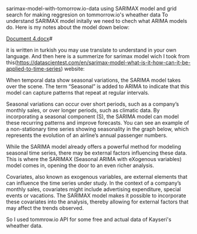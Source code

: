 sarimax-model-with-tomorrow.io-data
using SARIMAX model and grid search for making reggresion on tommorrow.io's wheather data
To understand SARIMAX model initally we need to chech what ARIMA models do. Here is my notes about the model down below:

[Document 4.docx](https://github.com/user-attachments/files/19066586/Document.4.docx)#


it is written in turkish you may use translate to understand in your own language.
And then here is a summerize for sarimax model wich I took from this(https://datascientest.com/en/sarimax-model-what-is-it-how-can-it-be-applied-to-time-series) website:


When temporal data show seasonal variations, the SARIMA model takes over the scene. The term “Seasonal” is added to ARIMA to indicate that this model can capture patterns that repeat at regular intervals.

Seasonal variations can occur over short periods, such as a company’s monthly sales, or over longer periods, such as climatic data. By incorporating a seasonal component (S), the SARIMA model can model these recurring patterns and improve forecasts. You can see an example of a non-stationary time series showing seasonality in the graph below, which represents the evolution of an airline’s annual passenger numbers.


While the SARIMA model already offers a powerful method for modeling seasonal time series, there may be external factors influencing these data. This is where the SARIMAX (Seasonal ARIMA with eXogenous variables) model comes in, opening the door to an even richer analysis.

Covariates, also known as exogenous variables, are external elements that can influence the time series under study. In the context of a company’s monthly sales, covariates might include advertising expenditure, special events or vacations. The SARIMAX model makes it possible to incorporate these covariates into the analysis, thereby allowing for external factors that may affect the trends observed.

So I used tommrow.io API for some free and actual data of Kayseri's wheather data.

